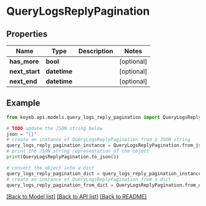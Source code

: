 # QueryLogsReplyPagination


## Properties

Name | Type | Description | Notes
------------ | ------------- | ------------- | -------------
**has_more** | **bool** |  | [optional] 
**next_start** | **datetime** |  | [optional] 
**next_end** | **datetime** |  | [optional] 

## Example

```python
from koyeb.api.models.query_logs_reply_pagination import QueryLogsReplyPagination

# TODO update the JSON string below
json = "{}"
# create an instance of QueryLogsReplyPagination from a JSON string
query_logs_reply_pagination_instance = QueryLogsReplyPagination.from_json(json)
# print the JSON string representation of the object
print(QueryLogsReplyPagination.to_json())

# convert the object into a dict
query_logs_reply_pagination_dict = query_logs_reply_pagination_instance.to_dict()
# create an instance of QueryLogsReplyPagination from a dict
query_logs_reply_pagination_from_dict = QueryLogsReplyPagination.from_dict(query_logs_reply_pagination_dict)
```
[[Back to Model list]](../README.md#documentation-for-models) [[Back to API list]](../README.md#documentation-for-api-endpoints) [[Back to README]](../README.md)


